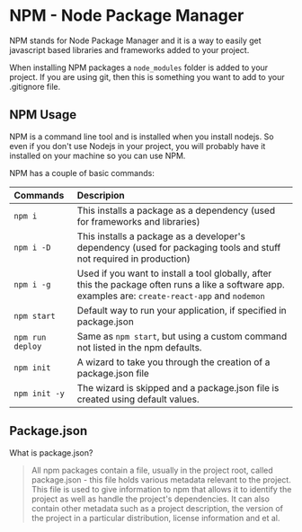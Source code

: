 # NPM - Node Package Manager

NPM stands for Node Package Manager and it is a way to easily get javascript based libraries and frameworks added to your project.

When installing NPM packages a `node_modules` folder is added to your project. If you are using git, then this is something you want to add to your .gitignore file.

## NPM Usage

NPM is a command line tool and is installed when you install nodejs. 
So even if you don't use Nodejs in your project, you will probably have it installed on your machine so you can use NPM.

NPM has a couple of basic commands:

| Commands | Descripion |
| :--- | :--- |
| `npm i` | This installs a package as a dependency (used for frameworks and libraries) |
| `npm i -D` | This installs a package as a developer's dependency (used for packaging tools and stuff not required in production) | 
| `npm i -g` | Used if you want to install a tool globally, after this the package often runs a like a software app. examples are: `create-react-app` and `nodemon` |
| `npm start` | Default way to run your application, if specified in package.json |
| `npm run deploy` | Same as `npm start`, but using a custom command not listed in the npm defaults. |
| `npm init` | A wizard to take you through the creation of a package.json file |
| `npm init -y` | The wizard is skipped and a package.json file is created using default values. |

## Package.json

What is package.json? 

> All npm packages contain a file, usually in the project root, called package.json - this file holds various metadata relevant to the project. This file is used to give information to npm that allows it to identify the project as well as handle the project's dependencies. It can also contain other metadata such as a project description, the version of the project in a particular distribution, license information and et al.